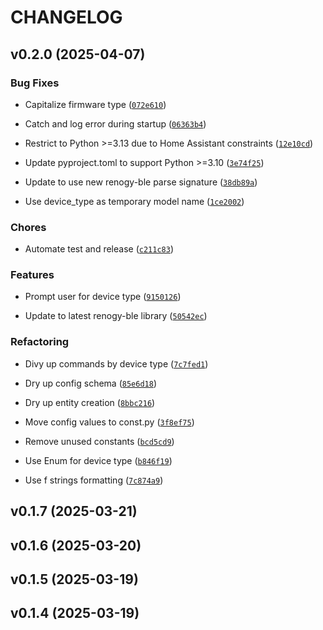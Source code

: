 # CHANGELOG


## v0.2.0 (2025-04-07)

### Bug Fixes

- Capitalize firmware type
  ([`072e610`](https://github.com/IAmTheMitchell/renogy-ha/commit/072e61078f347b9edafe8b8e2d7ba0540b88c349))

- Catch and log error during startup
  ([`06363b4`](https://github.com/IAmTheMitchell/renogy-ha/commit/06363b4fb61c179be0a15f2111f93dadb28c2327))

- Restrict to Python >=3.13 due to Home Assistant constraints
  ([`12e10cd`](https://github.com/IAmTheMitchell/renogy-ha/commit/12e10cd1e744293631ee2b7d210a320203cf9482))

- Update pyproject.toml to support Python >=3.10
  ([`3e74f25`](https://github.com/IAmTheMitchell/renogy-ha/commit/3e74f25956a10f15cd30501ebaaf7512e5438ce4))

- Update to use new renogy-ble parse signature
  ([`38db89a`](https://github.com/IAmTheMitchell/renogy-ha/commit/38db89a2da218d11f9201284e9af5cda8e4cf6ce))

- Use device_type as temporary model name
  ([`1ce2002`](https://github.com/IAmTheMitchell/renogy-ha/commit/1ce200258b1a691c9f945fb1c0706a13dff7ead7))

### Chores

- Automate test and release
  ([`c211c83`](https://github.com/IAmTheMitchell/renogy-ha/commit/c211c836de216bc9bcf3de8a55ad58939c20edc3))

### Features

- Prompt user for device type
  ([`9150126`](https://github.com/IAmTheMitchell/renogy-ha/commit/9150126137588ab59dc72a19fba4d6ea7994bd69))

- Update to latest renogy-ble library
  ([`50542ec`](https://github.com/IAmTheMitchell/renogy-ha/commit/50542ecbd3a615aaabf2c479bc4b6a1864c9c7fb))

### Refactoring

- Divy up commands by device type
  ([`7c7fed1`](https://github.com/IAmTheMitchell/renogy-ha/commit/7c7fed1fe18bbdb6cf7fff6c403510de4de33a8a))

- Dry up config schema
  ([`85e6d18`](https://github.com/IAmTheMitchell/renogy-ha/commit/85e6d1844d44a98d2f21f8dd20ead0246cd24c17))

- Dry up entity creation
  ([`8bbc216`](https://github.com/IAmTheMitchell/renogy-ha/commit/8bbc2163961dc98f98e69e82c45d3ea0809efc5b))

- Move config values to const.py
  ([`3f8ef75`](https://github.com/IAmTheMitchell/renogy-ha/commit/3f8ef75d8786612042e20f244cbe34705443a7a3))

- Remove unused constants
  ([`bcd5cd9`](https://github.com/IAmTheMitchell/renogy-ha/commit/bcd5cd977b730135990a003b16da6a9aff4412e9))

- Use Enum for device type
  ([`b846f19`](https://github.com/IAmTheMitchell/renogy-ha/commit/b846f19d1202c466747b9fe7cca1b25a91c72167))

- Use f strings formatting
  ([`7c874a9`](https://github.com/IAmTheMitchell/renogy-ha/commit/7c874a9521d65545f0bae7f2d581451edae22ea8))


## v0.1.7 (2025-03-21)


## v0.1.6 (2025-03-20)


## v0.1.5 (2025-03-19)


## v0.1.4 (2025-03-19)
